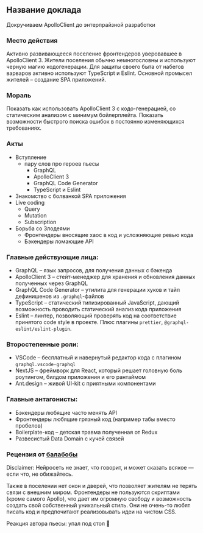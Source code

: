 ## Название доклада

Докручиваем ApolloClient до энтерпрайзной разработки

### Место действия

Активно развивающееся поселение фронтендеров уверовавшее в ApolloClient 3. Жители поселения обычно немногословны и используют черную магию кодогенерации. Для защиты своего быта от набегов варваров активно используют TypeScript и Eslint. Основной промысел жителей – создание SPA приложений.

### Мораль

Показать как использовать ApolloClient 3 с кодо-генерацией, со статическим анализом с минимум бойлерплейта. Показать возможности быстрого поиска ошибок в постоянно изменяющихся требованиях.

### Акты

- Вступление
  - пару слов про героев пьесы
    - GraphQL
    - ApolloClient 3
    - GraphQL Code Generator
    - TypeScript и Eslint
- Знакомство с болванкой SPA приложения
- Live coding
  - Query
  - Mutation
  - Subscription
- Борьба со Злодеями
  - Фронтендеры вносящие хаос в код и усложняющие ревью кода
  - Бэкендеры ломающие API

### Главные действующие лица:

- GraphQL – язык запросов, для получения данных с бэкенда
- ApolloClient 3 – стейт-менеджер для хранения и обновления данных полученных через GraphQL
- GraphQL Code Generator – утилита для генерации хуков и тайп дефинишенов из `.graphql`-файлов
- TypeScript – статический типизированный JavaScript, дающий возможность проводить статический анализ кода приложения
- Eslint – линтер, позволяющий проверять код на соответствие принятого code style в проекте. Плюс плагины `prettier`, `@graphql-eslint/eslint-plugin`.

### Второстепенные роли:

- VSCode – бесплатный и навернутый редактор кода с плагином `graphql.vscode-graphql`
- NextJS – фреймворк для React, который решает головную боль роутингом, билдом приложения и его рантаймом
- Ant.design – живой UI-kit с приятными компонентами

### Главные антагонисты:

- Бэкендеры любящие часто менять API
- Фронтендеры любящие грязный код (например табы вместо пробелов)
- Boilerplate-код – детская травма полученная от Redux
- Развесистый Data Domain с кучей связей

### Рецензия от [балабобы](https://yandex.ru/lab/yalm/share?id=d89e4745efc7252d04c32d8f5b0d6878df2c66aee4c0dd43be56e2e967672b49&style=9)

Disclaimer: Нейросеть не знает, что говорит, и может сказать всякое — если что, не обижайтесь.

Также в поселении нет окон и дверей, что позволяет жителям не терять связи с внешним миром. Фронтендеры не пользуются скриптами (кроме самого Apollo), что дает им огромную свободу и возможность создать свой собственный уникальный стиль.
Они не очень-то любят писать код и предпочитают реализовывать идеи на чистом CSS.

Реакция автора пьесы: упал под стол 🤣

